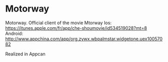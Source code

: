 Motorway
========

Motorway. Official client of the movie Mtorway 
Ios: https://itunes.apple.com/fr/app/che-shoumovie/id534519028?mt=8
Android: http://www.appchina.com/app/org.zywx.wbpalmstar.widgetone.uex10057082

Realized in Appcan 
